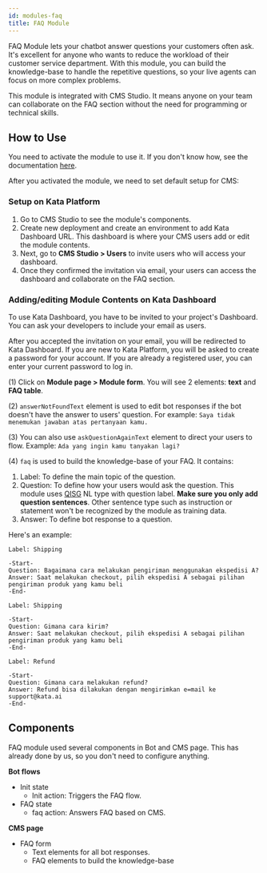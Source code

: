 ```yaml
---
id: modules-faq
title: FAQ Module
---
```


FAQ Module lets your chatbot answer questions your customers often ask. It's excellent for anyone who wants to reduce the workload of their customer service department. With this module, you can build the knowledge-base to handle the repetitive questions, so your live agents can focus on more complex problems.

This module is integrated with CMS Studio. It means anyone on your team can collaborate on the FAQ section without the need for programming or technical skills.

## How to Use

You need to activate the module to use it. If you don't know how, see the documentation [here](http://docs.kata.ai/modules/introduction).

After you activated the module, we need to set default setup for CMS:

### Setup on Kata Platform

1. Go to CMS Studio to see the module's components.
2. Create new deployment and create an environment to add Kata Dashboard URL. This dashboard is where your CMS users add or edit the module contents.
3. Next, go to **CMS Studio > Users** to invite users who will access your dashboard.
4. Once they confirmed the invitation via email, your users can access the dashboard and collaborate on the FAQ section.

### Adding/editing Module Contents on Kata Dashboard

To use Kata Dashboard, you have to be invited to your project's Dashboard. You can ask your developers to include your email as users.

After you accepted the invitation on your email, you will be redirected to Kata Dashboard. If you are new to Kata Platform, you will be asked to create a password for your account. If you are already a registered user, you can enter your current password to log in.

(1) Click on **Module page > Module form**. You will see 2 elements: **text** and **FAQ table**.

(2) `answerNotFoundText` element is used to edit bot responses if the bot doesn't have the answer to users' question. For example: `Saya tidak menemukan jawaban atas pertanyaan kamu.`

(3) You can also use `askQuestionAgainText` element to direct your users to flow. Example: `Ada yang ingin kamu tanyakan lagi?`

(4) `faq` is used to build the knowledge-base of your FAQ. It contains:

1. Label: To define the main topic of the question.
2. Question: To define how your users would ask the question. This module uses [QISG](https://docs.kata.ai/nl-studio/entity/#trait) NL type with question label. **Make sure you only add question sentences**. Other sentence type such as instruction or statement won't be recognized by the module as training data.
3. Answer: To define bot response to a question.

Here's an example:

```
Label: Shipping

-Start-
Question: Bagaimana cara melakukan pengiriman menggunakan ekspedisi A?
Answer: Saat melakukan checkout, pilih ekspedisi A sebagai pilihan pengiriman produk yang kamu beli
-End-

Label: Shipping

-Start-
Question: Gimana cara kirim?
Answer: Saat melakukan checkout, pilih ekspedisi A sebagai pilihan pengiriman produk yang kamu beli
-End-

Label: Refund

-Start-
Question: Gimana cara melakukan refund?
Answer: Refund bisa dilakukan dengan mengirimkan e=mail ke support@kata.ai
-End-
```

## Components

FAQ module used several components in Bot and CMS page. This has already done by us, so you don't need to configure anything.

**Bot flows**

- Init state
  - Init action: Triggers the FAQ flow.
- FAQ state
  - faq action: Answers FAQ based on CMS.

**CMS page**

- FAQ form
  - Text elements for all bot responses.
  - FAQ elements to build the knowledge-base
